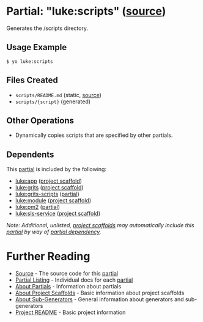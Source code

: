 # Partial: "luke:scripts" ([source](../../generators/scripts/index.js))

Generates the /scripts directory.

## Usage Example

```
$ yo luke:scripts
```


## Files Created

* `scripts/README.md` (static, [source](../../templates/core/scripts/_README.md))
* `scripts/{script}` (generated)


## Other Operations

* Dynamically copies scripts that are specified by other partials.


## Dependents

This [partial](../partials.md) is included by the following:

* [luke:app](../project-scaffolds/app.md) ([project scaffold](../project-scaffolds.md))
* [luke:grits](../project-scaffolds/grits.md) ([project scaffold](../project-scaffolds.md))
* [luke:grits-scripts](./grits-scripts.md) ([partial](../partials.md))
* [luke:module](../project-scaffolds/module.md) ([project scaffold](../project-scaffolds.md))
* [luke:pm2](./pm2.md) ([partial](../partials.md))
* [luke:sls-service](../project-scaffolds/sls-service.md) ([project scaffold](../project-scaffolds.md))

_Note: Additional, unlisted, [project scaffolds](../project-scaffolds.md) may
automatically include this [partial](../partials.md) by way of
[partial dependency](../partials.md#partial-dependency)._


# Further Reading

* [Source](../../generators/scripts/index.js) - The source code for this [partial](../partials.md)
* [Partial Listing](./) - Individual docs for each [partial](../partials.md)
* [About Partials](../partials.md) - Information about partials
* [About Project Scaffolds](../project-scaffolds.md) - Basic information about project scaffolds
* [About Sub-Generators](../generators.md) - General information about generators and sub-generators
* [Project README](../README.md) - Basic project information
